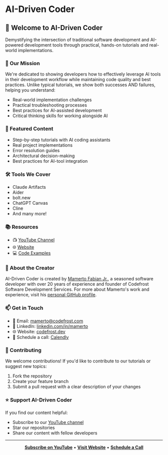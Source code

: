 # AI-Driven Coder

## 👋 Welcome to AI-Driven Coder

Demystifying the intersection of traditional software development and AI-powered development tools through practical, hands-on tutorials and real-world implementations.

### 🎯 Our Mission

We're dedicated to showing developers how to effectively leverage AI tools in their development workflow while maintaining code quality and best practices. Unlike typical tutorials, we show both successes AND failures, helping you understand:

- Real-world implementation challenges
- Practical troubleshooting processes
- Best practices for AI-assisted development
- Critical thinking skills for working alongside AI

### 🎥 Featured Content

- Step-by-step tutorials with AI coding assistants
- Real project implementations
- Error resolution guides
- Architectural decision-making
- Best practices for AI-tool integration

### 🛠️ Tools We Cover

- Claude Artifacts
- Aider
- bolt.new
- ChatGPT Canvas
- Cline
- And many more!

### 📚 Resources

- 📺 [YouTube Channel](https://youtube.com/@aidrivencoder)
- 🌐 [Website](https://aidrivencoder.com)
- 💻 [Code Examples](https://github.com/aidrivencoder)

### 👤 About the Creator

AI-Driven Coder is created by [Mamerto Fabian Jr.](https://github.com/mamertofabian), a seasoned software developer with over 20 years of experience and founder of Codefrost Software Development Services. For more about Mamerto's work and experience, visit his [personal GitHub profile](https://github.com/mamertofabian).

### 📫 Get in Touch

- 📧 Email: mamerto@codefrost.com
- 🤝 LinkedIn: [linkedin.com/in/mamerto](https://linkedin.com/in/mamerto)
- 🌐 Website: [codefrost.dev](https://codefrost.dev)
- 📅 Schedule a call: [Calendly](https://calendly.com/mamerto/30min)

### 🤝 Contributing

We welcome contributions! If you'd like to contribute to our tutorials or suggest new topics:

1. Fork the repository
2. Create your feature branch
3. Submit a pull request with a clear description of your changes

### ⭐ Support AI-Driven Coder

If you find our content helpful:
- Subscribe to our [YouTube channel](https://youtube.com/@aidrivencoder)
- Star our repositories
- Share our content with fellow developers

---

<div align="center">

**[Subscribe on YouTube](https://youtube.com/@aidrivencoder)** • **[Visit Website](https://aidrivencoder.com)** • **[Schedule a Call](https://calendly.com/mamerto/30min)**

</div>

